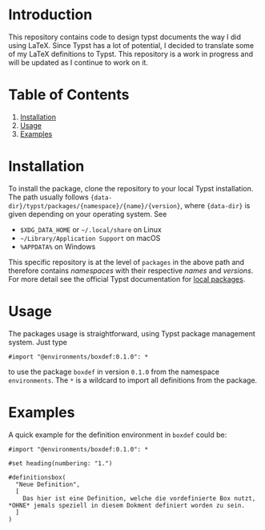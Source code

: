 # Introduction
This repository contains code to design typst documents the way I did using LaTeX. Since Typst has a lot of potential, I decided to translate some of my LaTeX definitions to Typst. This repository is a work in progress and will be updated as I continue to work on it.

# Table of Contents
1. [Installation](#installation)
2. [Usage](#usage)
3. [Examples](#examples)

# Installation
To install the package, clone the repository to your local Typst installation. The path usually follows `{data-dir}/typst/packages/{namespace}/{name}/{version}`, where `{data-dir}` is given depending on your operating system. See
- `$XDG_DATA_HOME` or `~/.local/share` on Linux
- `~/Library/Application Support` on macOS
- `%APPDATA%` on Windows

This specific repository is at the level of `packages` in the above path and therefore contains _namespaces_ with their respective _names_ and _versions_. For more detail see the official Typst documentation for [local packages](https://github.com/typst/packages?tab=readme-ov-file#local-packages). 

# Usage
The packages usage is straightforward, using Typst package management system. Just type 
```
#import "@environments/boxdef:0.1.0": *
```
to use the package `boxdef` in version `0.1.0` from the namespace `environments`. The `*` is a wildcard to import all definitions from the package.


# Examples
A quick example for the definition environment in `boxdef` could be:
```
#import "@environments/boxdef:0.1.0": *

#set heading(numbering: "1.")

#definitionsbox(
  "Neue Definition",
  [
    Das hier ist eine Definition, welche die vordefinierte Box nutzt, *OHNE* jemals speziell in diesem Dokment definiert worden zu sein.
  ]
)
```